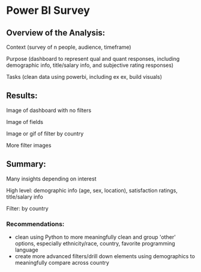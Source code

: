 # Power BI Survey

## Overview of the Analysis:

Context (survey of n people, audience, timeframe)

Purpose (dashboard to represent qual and quant responses, including demographic info, title/salary info, and subjective rating responses)

Tasks (clean data using powerbi, including ex ex, build visuals) 

## Results:

Image of dashboard with no filters

Image of fields 

Image or gif of filter by country 

More filter images 

## Summary:

Many insights depending on interest 

High level: demographic info (age, sex, location), satisfaction ratings, title/salary info 

Filter: by country

### Recommendations:
* clean using Python to more meaningfully clean and group 'other' options, especially ethnicity/race, country, favorite programming language 
* create more advanced filters/drill down elements using demographics to meaningfully compare across country 


